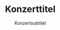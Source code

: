 ---
year: 
title: Konzerttitel
subtitle: Konzertsubtitel
background_image_path: /images/chor.png
color_of_background: '0,0,0'
pictures:
    -
        path:
        caption:
layout: default
new_field: test
---